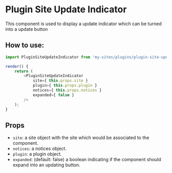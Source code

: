 # Plugin Site Update Indicator

This component is used to display a update indicator which can be turned into a update button

## How to use:

```js
import PluginSiteUpdateIndicator from 'my-sites/plugins/plugin-site-update-indicator';

render() {
	return (
		<PluginSiteUpdateIndicator
			site={ this.props.site }
			plugin={ this.props.plugin }
			notices={ this.props.notices }
			expanded={ false }
		/>
	);
}
```

## Props

- `site`: a site object with the site which would be associated to the component.
- `notices`: a notices object.
- `plugin`: a plugin object.
- `expanded`: (default: false) a boolean indicating if the component should expand into an updating button.
